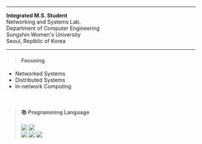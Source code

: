<!--
**TwoMal2/TwoMal2** is a ✨ _special_ ✨ repository because its `README.md` (this file) appears on your GitHub profile.

Here are some ideas to get you started:

- 🔭 I’m currently working on ...
- 🌱 I’m currently learning ...
- 👯 I’m looking to collaborate on ...
- 🤔 I’m looking for help with ...
- 💬 Ask me about ...
- 📫 How to reach me: ...
- 😄 Pronouns: ...
- ⚡ Fun fact: ...
-->
---
**Integrated M.S. Student**</br>
Networking and Systems Lab.</br>
Department of Computer Engineering</br>
Sungshin Women's University </br>
Seoul, Repiblic of Korea</br> 

---
> #### Focusing  
- Networked Systems</br>
- Distributed Systems</br>
- In-network Computing</br>
</br>

> #### 📚 Programming Language  
> <img src="https://img.shields.io/badge/C-A8B9CC?style=flat-square&logo=C&logoColor=black"/> 
> <img src="https://img.shields.io/badge/C++-00599C?style=flat-square&logo=C++&logoColor=white"/> </br>
> <img src="https://img.shields.io/badge/Java-007396?style=flat-square&logo=Java&logoColor=white"/>
> <img src="https://img.shields.io/badge/Python-3776AB?style=flat-square&logo=Python&logoColor=white"/>
> <img src="https://img.shields.io/badge/C Sharp-239120?style=flat-square&logo=C Sharp&logoColor=white"/> 
   
</br>

